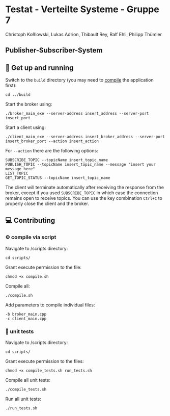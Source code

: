 # Testat - Verteilte Systeme - Gruppe 7

Christoph Koßlowski, Lukas Adrion, Thibault Rey, Ralf Ehli, Philipp Thümler

## Publisher-Subscriber-System

## :running: Get up and running
Switch to the `build` directory (you may need to [compile](#gear-compile-via-script) the application first):
```
cd ../build
```

Start the broker using:
```
./broker_main_exe --server-address insert_address --server-port insert_port
```

Start a client using:
```
./client_main_exe --server-address insert_broker_address --server-port insert_broker_port --action insert_action
```

For `--action` there are the following options:
```
SUBSCRIBE_TOPIC --topicName insert_topic_name
PUBLISH_TOPIC --topicName insert_topic_name --message "insert your message here"
LIST_TOPIC
GET_TOPIC_STATUS --topicName insert_topic_name
```

The client will terminate automatically after receiving the response from the broker, except if you used `SUBSCRIBE_TOPIC` in which case the connection remains open to receive topics. You can use the key combination `Ctrl+C` to properly close the client and the broker.


## :computer: Contributing

### :gear: compile via script
Navigate to /scripts directory:

```
cd scripts/
```

Grant execute permission to the file:

```shell
chmod +x compile.sh
```
Compile all:

```shell
./compile.sh
```
Add parameters to compile individual files:
```
-b broker_main.cpp
-c client_main.cpp
```

### :test_tube: unit tests

Navigate to /scripts directory:

```
cd scripts/
```

Grant execute permission to the files:
```shell
chmod +x compile_tests.sh run_tests.sh
```

Compile all unit tests:
```shell
./compile_tests.sh
```

Run all unit tests:
```
./run_tests.sh
```

